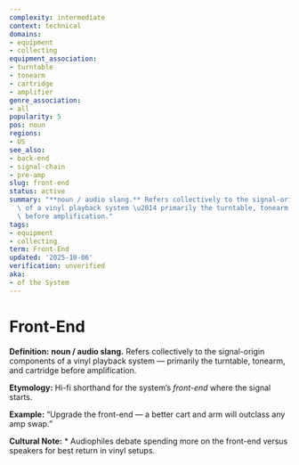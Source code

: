 ```yaml
---
complexity: intermediate
context: technical
domains:
- equipment
- collecting
equipment_association:
- turntable
- tonearm
- cartridge
- amplifier
genre_association:
- all
popularity: 5
pos: noun
regions:
- US
see_also:
- back-end
- signal-chain
- pre-amp
slug: front-end
status: active
summary: "**noun / audio slang.** Refers collectively to the signal-origin components\
  \ of a vinyl playback system \u2014 primarily the turntable, tonearm, and cartridge\
  \ before amplification."
tags:
- equipment
- collecting
term: Front-End
updated: '2025-10-06'
verification: unverified
aka:
- of the System
---
```


# Front-End

**Definition:** **noun / audio slang.** Refers collectively to the signal-origin components of a vinyl playback system — primarily the turntable, tonearm, and cartridge before amplification.

**Etymology:** Hi-fi shorthand for the system’s *front-end* where the signal starts.

**Example:** “Upgrade the front-end — a better cart and arm will outclass any amp swap.”

**Cultural Note:** * Audiophiles debate spending more on the front-end versus speakers for best return in vinyl setups.

